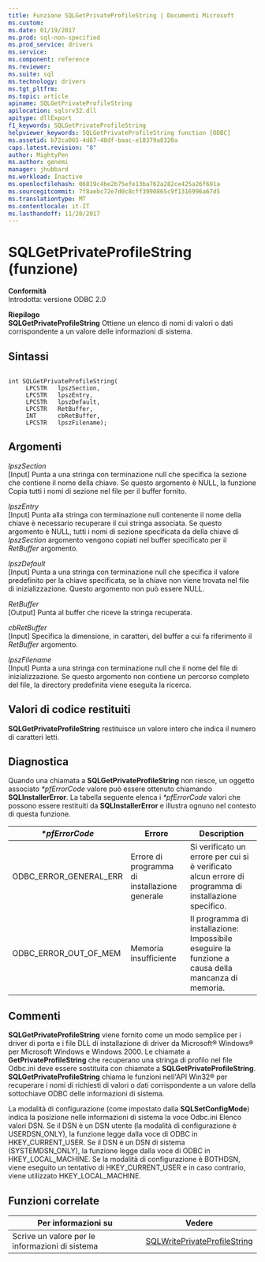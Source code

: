 ```yaml
---
title: Funzione SQLGetPrivateProfileString | Documenti Microsoft
ms.custom: 
ms.date: 01/19/2017
ms.prod: sql-non-specified
ms.prod_service: drivers
ms.service: 
ms.component: reference
ms.reviewer: 
ms.suite: sql
ms.technology: drivers
ms.tgt_pltfrm: 
ms.topic: article
apiname: SQLGetPrivateProfileString
apilocation: sqlsrv32.dll
apitype: dllExport
f1_keywords: SQLGetPrivateProfileString
helpviewer_keywords: SQLGetPrivateProfileString function [ODBC]
ms.assetid: b72ca065-4d67-48df-baac-e18379a8320a
caps.latest.revision: "8"
author: MightyPen
ms.author: genemi
manager: jhubbard
ms.workload: Inactive
ms.openlocfilehash: 06819c4be2b75efe13ba762a282ce425a26f691a
ms.sourcegitcommit: 7f8aebc72e7d0c8cff3990865c9f1316996a67d5
ms.translationtype: MT
ms.contentlocale: it-IT
ms.lasthandoff: 11/20/2017
---
```

# <a name="sqlgetprivateprofilestring-function"></a>SQLGetPrivateProfileString (funzione)
**Conformità**  
 Introdotta: versione ODBC 2.0  
  
 **Riepilogo**  
 **SQLGetPrivateProfileString** Ottiene un elenco di nomi di valori o dati corrispondente a un valore delle informazioni di sistema.  
  
## <a name="syntax"></a>Sintassi  
  
```  
  
int SQLGetPrivateProfileString(  
     LPCSTR   lpszSection,  
     LPCSTR   lpszEntry,  
     LPCSTR   lpszDefault,  
     LPCSTR   RetBuffer,  
     INT      cbRetBuffer,  
     LPCSTR   lpszFilename);  
```  
  
## <a name="arguments"></a>Argomenti  
 *lpszSection*  
 [Input] Punta a una stringa con terminazione null che specifica la sezione che contiene il nome della chiave. Se questo argomento è NULL, la funzione Copia tutti i nomi di sezione nel file per il buffer fornito.  
  
 *lpszEntry*  
 [Input] Punta alla stringa con terminazione null contenente il nome della chiave è necessario recuperare il cui stringa associata. Se questo argomento è NULL, tutti i nomi di sezione specificata da della chiave di *lpszSection* argomento vengono copiati nel buffer specificato per il *RetBuffer* argomento.  
  
 *lpszDefault*  
 [Input] Punta a una stringa con terminazione null che specifica il valore predefinito per la chiave specificata, se la chiave non viene trovata nel file di inizializzazione. Questo argomento non può essere NULL.  
  
 *RetBuffer*  
 [Output] Punta al buffer che riceve la stringa recuperata.  
  
 *cbRetBuffer*  
 [Input] Specifica la dimensione, in caratteri, del buffer a cui fa riferimento il *RetBuffer* argomento.  
  
 *lpszFilename*  
 [Input] Punta a una stringa con terminazione null che il nome del file di inizializzazione. Se questo argomento non contiene un percorso completo del file, la directory predefinita viene eseguita la ricerca.  
  
## <a name="returns"></a>Valori di codice restituiti  
 **SQLGetPrivateProfileString** restituisce un valore intero che indica il numero di caratteri letti.  
  
## <a name="diagnostics"></a>Diagnostica  
 Quando una chiamata a **SQLGetPrivateProfileString** non riesce, un oggetto associato  *\*pfErrorCode* valore può essere ottenuto chiamando **SQLInstallerError**. La tabella seguente elenca i  *\*pfErrorCode* valori che possono essere restituiti da **SQLInstallerError** e illustra ognuno nel contesto di questa funzione.  
  
|*\*pfErrorCode*|Errore|Description|  
|---------------------|-----------|-----------------|  
|ODBC_ERROR_GENERAL_ERR|Errore di programma di installazione generale|Si verificato un errore per cui si è verificato alcun errore di programma di installazione specifico.|  
|ODBC_ERROR_OUT_OF_MEM|Memoria insufficiente|Il programma di installazione: Impossibile eseguire la funzione a causa della mancanza di memoria.|  
  
## <a name="comments"></a>Commenti  
 **SQLGetPrivateProfileString** viene fornito come un modo semplice per i driver di porta e i file DLL di installazione di driver da Microsoft® Windows® per Microsoft Windows e Windows 2000. Le chiamate a **GetPrivateProfileString** che recuperano una stringa di profilo nel file Odbc.ini deve essere sostituita con chiamate a **SQLGetPrivateProfileString**. **SQLGetPrivateProfileString** chiama le funzioni nell'API Win32® per recuperare i nomi di richiesti di valori o dati corrispondente a un valore della sottochiave ODBC delle informazioni di sistema.  
  
 La modalità di configurazione (come impostato dalla **SQLSetConfigMode**) indica la posizione nelle informazioni di sistema la voce Odbc.ini Elenco valori DSN. Se il DSN è un DSN utente (la modalità di configurazione è USERDSN_ONLY), la funzione legge dalla voce di ODBC in HKEY_CURRENT_USER. Se il DSN è un DSN di sistema (SYSTEMDSN_ONLY), la funzione legge dalla voce di ODBC in HKEY_LOCAL_MACHINE. Se la modalità di configurazione è BOTHDSN, viene eseguito un tentativo di HKEY_CURRENT_USER e in caso contrario, viene utilizzato HKEY_LOCAL_MACHINE.  
  
## <a name="related-functions"></a>Funzioni correlate  
  
|Per informazioni su|Vedere|  
|---------------------------|---------|  
|Scrive un valore per le informazioni di sistema|[SQLWritePrivateProfileString](../../../odbc/reference/syntax/sqlwriteprivateprofilestring-function.md)|
